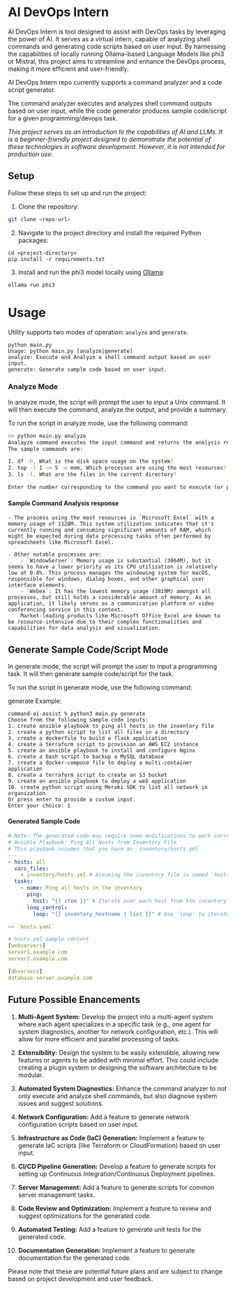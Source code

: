 # AI DevOps Intern

AI DevOps Intern is tool designed to assist with DevOps tasks by leveraging the power of AI. It serves as a virtual intern, capable of analyzing shell commands and generating code scripts based on user input. By harnessing the capabilities of locally running Ollama-based Language Models like phi3 or Mistral, this project aims to streamline and enhance the DevOps process, making it more efficient and user-friendly.

AI DevOps Intern repo currently supports a command analyzer and a code script generator.

The command analyzer executes and analyzes shell command outputs based on user input, while the code generator produces sample code/script for a given programming/devops task. 



*This project serves as an introduction to the capabilities of AI and LLMs. It is a beginner-friendly project designed to demonstrate the potential of these technologies in software development. However, it is not intended for production use.*

## Setup

Follow these steps to set up and run the project:

1. Clone the repository:

```bash
git clone <repo-url>
```
2. Navigate to the project directory and install the required Python packages: 
```
cd <project-directory>
pip install -r requirements.txt
```

3. Install and run the phi3 model locally using [Ollama](https://ollama.com/):
```
ollama run phi3
```
# Usage

Utility supports two modes of operation: `analyze` and `generate`.

```
python main.py 
Usage: python main.py [analyze|generate]
analyze: Execute and Analyze a shell command output based on user input.
generate: Generate sample code based on user input.
```


### Analyze Mode

In analyze mode, the script will prompt the user to input a Unix command. It will then execute the command, analyze the output, and provide a summary.

To run the script in analyze mode, use the following command:

``` bash
>> python main.py analyze 
Analayze command executes the input command and returns the analysis result for as question asked.
The sample commands are:

1. df -h, What is the disk space usage on the system?
2. top -l 1 -n 5 -o mem, Which processes are using the most resources?
3. ls -l, What are the files in the current directory?

Enter the number corresponding to the command you want to execute (or press Enter to enter a new command): 2
```
#### Sample Command Analysis response
```
- The process using the most resources is `Microsoft Excel` with a memory usage of 1128M. This system utilization indicates that it's currently running and consuming significant amounts of RAM, which might be expected during data processing tasks often performed by spreadsheets like Microsoft Excel.

- Other notable processes are:
    - `WindowServer`: Memory usage is substantial (3064M), but it seems to have a lower priority as its CPU utilization is relatively low at 0.0%. This process manages the windowing system for macOS, responsible for windows, dialog boxes, and other graphical user interface elements.
    - `Webex`: It has the lowest memory usage (3819M) amongst all processes, but still holds a considerable amount of memory. As an application, it likely serves as a communication platform or video conferencing service in this context.
    Market-leading products like Microsoft Office Excel are known to be resource-intensive due to their complex functionalities and capabilities for data analysis and visualization.
```



## Generate Sample Code/Script Mode
In generate mode, the script will prompt the user to input a programming task. It will then generate sample code/script for the task.

To run the script in generate mode, use the following command:

generate
Example:
```
command-ai-assist % python3 main.py generate
Choose from the following sample code inputs:
1. create ansible playbook to ping all hosts in the inventory file
2. create a python script to list all files in a directory
3. create a dockerfile to build a flask application
4. create a terraform script to provision an AWS EC2 instance
5. create an ansible playbook to install and configure Nginx
6. create a bash script to backup a MySQL database
7. create a docker-compose file to deploy a multi-container application
8. create a terraform script to create an S3 bucket
9. create an ansible playbook to deploy a web application
10. create python script using Meraki SDK to list all network in organization
Or press enter to provide a custom input.
Enter your choice: 1
```
#### Generated Sample Code 
```yaml
# Note: The generated code may require some modifications to work correctly or it may even hallucinate some code. Please review the generated code before using it.
# Ansible Playbook: Ping All Hosts from Inventory File
# This playbook assumes that you have an `inventory/hosts.yml`
---
- hosts: all
  vars_files:
    - inventory/hosts.yml # Assuming the inventory file is named 'hosts.yml'
  tasks:
    - name: Ping all hosts in the inventory
      ping:
        host: "{{ item }}" # Iterate over each host from the inventory and perform a ping
      loop_control:
        loop: "{{ inventory_hostname | list }}" # Use 'loop' to iterate through the list of hostnames provided by Ansible's inventory module

>> `hosts.yaml` 

# hosts.yml sample content
[webservers]
server1.example.com
server2.example.com

[dbservers]
database-server.example.com
```

## Future Possible Enancements

1. **Multi-Agent System:** Develop the project into a multi-agent system where each agent specializes in a specific task (e.g., one agent for system diagnostics, another for network configuration, etc.). This will allow for more efficient and parallel processing of tasks.

2. **Extensibility:** Design the system to be easily extendible, allowing new features or agents to be added with minimal effort. This could include creating a plugin system or designing the software architecture to be modular.

3. **Automated System Diagnostics:** Enhance the command analyzer to not only execute and analyze shell commands, but also diagnose system issues and suggest solutions.

4. **Network Configuration:** Add a feature to generate network configuration scripts based on user input.

5. **Infrastructure as Code (IaC) Generation:** Implement a feature to generate IaC scripts (like Terraform or CloudFormation) based on user input.

6. **CI/CD Pipeline Generation:** Develop a feature to generate scripts for setting up Continuous Integration/Continuous Deployment pipelines.

7. **Server Management:** Add a feature to generate scripts for common server management tasks.

8. **Code Review and Optimization:** Implement a feature to review and suggest optimizations for the generated code.

9. **Automated Testing:** Add a feature to generate unit tests for the generated code.

10. **Documentation Generation:** Implement a feature to generate documentation for the generated code.

Please note that these are potential future plans and are subject to change based on project development and user feedback.
